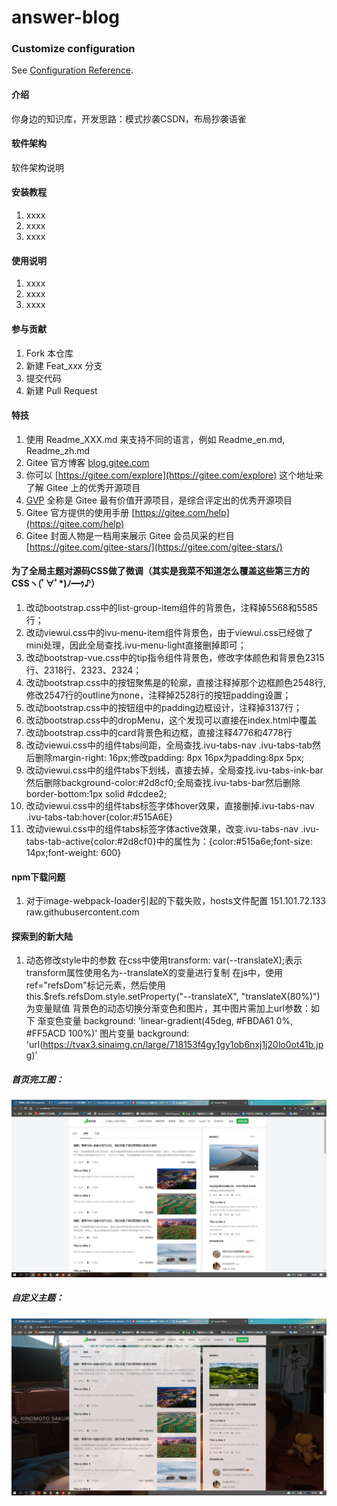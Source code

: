 # answer-blog

### Customize configuration
See [Configuration Reference](https://cli.vuejs.org/config/).
#### 介绍
你身边的知识库，开发思路：模式抄袭CSDN，布局抄袭语雀

#### 软件架构
软件架构说明


#### 安装教程

1.  xxxx
2.  xxxx
3.  xxxx

#### 使用说明

1.  xxxx
2.  xxxx
3.  xxxx

#### 参与贡献

1.  Fork 本仓库
2.  新建 Feat_xxx 分支
3.  提交代码
4.  新建 Pull Request


#### 特技

1.  使用 Readme\_XXX.md 来支持不同的语言，例如 Readme\_en.md, Readme\_zh.md
2.  Gitee 官方博客 [blog.gitee.com](https://blog.gitee.com)
3.  你可以 [https://gitee.com/explore](https://gitee.com/explore) 这个地址来了解 Gitee 上的优秀开源项目
4.  [GVP](https://gitee.com/gvp) 全称是 Gitee 最有价值开源项目，是综合评定出的优秀开源项目
5.  Gitee 官方提供的使用手册 [https://gitee.com/help](https://gitee.com/help)
6.  Gitee 封面人物是一档用来展示 Gitee 会员风采的栏目 [https://gitee.com/gitee-stars/](https://gitee.com/gitee-stars/)

#### 为了全局主题对源码CSS做了微调（其实是我菜不知道怎么覆盖这些第三方的CSSヽ(ﾟ∀ﾟ*)ﾉ━ｩ♪）
1. 改动bootstrap.css中的list-group-item组件的背景色，注释掉5568和5585行；
2. 改动viewui.css中的ivu-menu-item组件背景色，由于viewui.css已经做了mini处理，因此全局查找.ivu-menu-light直接删掉即可；
3. 改动bootstrap-vue.css中的tip指令组件背景色，修改字体颜色和背景色2315行、2318行、2323、2324；
4. 改动bootstrap.css中的按钮聚焦是的轮廓，直接注释掉那个边框颜色2548行,修改2547行的outline为none，注释掉2528行的按钮padding设置；
5. 改动bootstrap.css中的按钮组中的padding边框设计，注释掉3137行；
6. 改动bootstrap.css中的dropMenu，这个发现可以直接在index.html中覆盖
7. 改动bootstrap.css中的card背景色和边框，直接注释4776和4778行
8. 改动viewui.css中的组件tabs间距，全局查找.ivu-tabs-nav .ivu-tabs-tab然后删除margin-right: 16px;修改padding: 8px 16px为padding:8px 5px;
9. 改动viewui.css中的组件tabs下划线，直接去掉，全局查找.ivu-tabs-ink-bar然后删除background-color:#2d8cf0;全局查找.ivu-tabs-bar然后删除border-bottom:1px solid #dcdee2;
10. 改动viewui.css中的组件tabs标签字体hover效果，直接删掉.ivu-tabs-nav .ivu-tabs-tab:hover{color:#515A6E}
11. 改动viewui.css中的组件tabs标签字体active效果，改变.ivu-tabs-nav .ivu-tabs-tab-active{color:#2d8cf0}中的属性为：{color:#515a6e;font-size: 14px;font-weight: 600} 

#### npm下载问题
1. 对于image-webpack-loader引起的下载失败，hosts文件配置  151.101.72.133 raw.githubusercontent.com  

#### 探索到的新大陆
1. 动态修改style中的参数
    在css中使用transform: var(--translateX);表示transform属性使用名为--translateX的变量进行复制
    在js中，使用ref="refsDom"标记元素，然后使用this.$refs.refsDom.style.setProperty("--translateX", "translateX(80%)")为变量赋值
    背景色的动态切换分渐变色和图片，其中图片需加上url参数：如下
        渐变色变量 background: 'linear-gradient(45deg, #FBDA61 0%, #FF5ACD 100%)' 
        图片变量 background: 'url(https://tvax3.sinaimg.cn/large/718153f4gy1gy1ob6nxj1j20lo0ot41b.jpg)'
##### 首页完工图：
![输入图片说明](%E9%A6%96%E9%A1%B5%E5%AE%8C%E5%B7%A5%E5%9B%BE.png)
##### 自定义主题：
![输入图片说明](%E8%87%AA%E5%AE%9A%E4%B9%89%E4%B8%BB%E9%A2%98.png)
